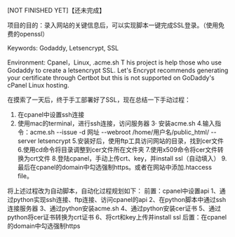 [NOT FINISHED YET]【还未完成】

项目的目的：录入网站的关键信息后，可以实现脚本一键完成SSL登录。（使用免费的openssl）

Keywords: Godaddy, Letsencrypt, SSL

Environment: Cpanel，Linux, .acme.sh
T
his project is help those who use Godaddy to create a letsencrypt SSL. Let's Encrypt recommends generating your certificate through Certbot but this is not supported on GoDaddy's cPanel Linux hosting. 

在摸索了一天后，终于手工部署好了SSL，现在总结一下手动过程：
1. 在cpanel中设置ssh连接
2. 使用mac的terminal，进行ssh连接，访问服务器
3· 安装acme.sh
4.输入指令：acme.sh --issue -d 网址 --webroot /home/用户名/public_html/ --server letsencrypt
5.安装好后，使用ftp工具访问网站的目录，找到cer文件
6.使用cd命令将目录调整到cer文件所在文件夹
7.使用x509命令将cer文件转换为crt文件
8.登陆cpanel，手动上传crt、key，并install ssl（自动填入）
9.最后在cpanel的domain中勾选强制https。或者在网站中添加.htaccess file。

将上述过程改为自动脚本，自动化过程规划如下：
前置：cpanel中设置api
1、通过python实现ssh连接、ftp连接、访问cpanel的api
2、在python脚本中通过ssh连接服务器
3、通过python安装acme.sh
4、通过python安装cer证书
5、通过python将cer证书转换为crt证书
6、将crt和key上传并install ssl
后置：在cpanel的domain中勾选强制https

